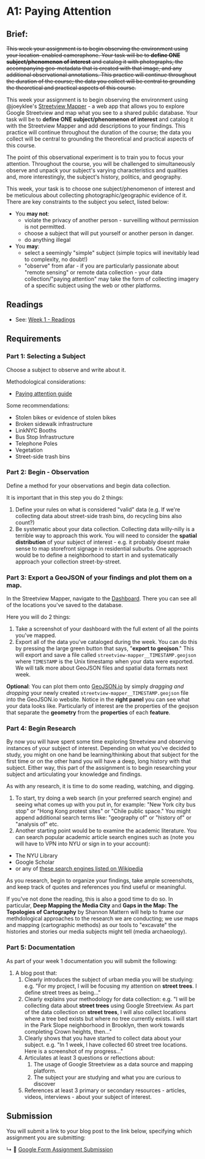 # A1: Paying Attention

## Brief:

<s>This week your assignment is to begin observing the environment using your location-enabled cameraphone. Your task will be to **define ONE subject/phenomenon of interest** and catalog it with photographs, the accompanying geo-metadata that is created with that image, and any additional observational annotations. This practice will continue throughout the duration of the course; the data you collect will be central to grounding the theoretical and practical aspects of this course.</s>

This week your assignment is to begin observing the environment using @joeyklee's [Streetview Mapper](https://streetview-mapper.org) - a web app that allows you to explore Google Streetview and map what you see to a shared public database. Your task will be to **define ONE subject/phenomenon of interest** and catalog it with the Streetview Mapper and add descriptions to your findings. This practice will continue throughout the duration of the course; the data you collect will be central to grounding the theoretical and practical aspects of this course.

The point of this observational experiment is to train you to focus your attention. Throughout the course, you will be challenged to simultaneously observe and unpack your subject's varying characteristics and qualities and, more interestingly, the subject's history, politics, and geography.

This week, your task is to choose one subject/phenomenon of interest and be meticulous about collecting photographic/geographic evidence of it. There are key constraints to the subject you select, listed below:
* You **may not**:
  * violate the privacy of another person - surveilling without permission is not permitted.
  * choose a subject that will put yourself or another person in danger.
  * do anything illegal 
* You **may**:
  * select a seemingly "simple" subject (simple topics will inevitably lead to complexity, no doubt!)
  * "observe" from afar - if you are particularly passionate about "remote sensing" or remote data collection - your data collection/"paying attention" may take the form of collecting imagery of a specific subject using the web or other platforms.


## Readings

* See: [Week 1 - Readings](../BIBLIOGRAPHY.md#week-01-everything-is-spatial)

## Requirements

### Part 1: Selecting a Subject

Choose a subject to observe and write about it. 

Methodological considerations:
* [Paying attention guide](../guides/paying-attention-guide.md)

Some recommendations:
* Stolen bikes or evidence of stolen bikes
* Broken sidewalk infrastructure
* LinkNYC Booths
* Bus Stop Infrastructure
* Telephone Poles
* Vegetation
* Street-side trash bins

### Part 2: Begin - Observation

Define a method for your observations and begin data collection. 

It is important that in this step you do 2 things:
1. Define your rules on what is considered "valid" data (e.g. If we're collecting data about street-side trash bins, do recycling bins also count?)
2. Be systematic about your data collection. Collecting data willy-nilly is a terrible way to approach this work. You will need to consider the **spatial distribution** of your subject of interest - e.g. it probably doesnt make sense to map storefront signage in residential suburbs. One approach would be to define a neighborhood to start in and systematically approach your collection street-by-street. 

<!-- 
Methodological considerations:
* [Cameraphone guide](../guides/camera-phone-guide.md) -->


### Part 3: Export a GeoJSON of your findings and plot them on a map.

In the Streetview Mapper, navigate to the [Dashboard](https://streetview-mapper.org/dashboard). There you can see all of the locations you've saved to the database. 

Here you will do 2 things:
1. Take a screenshot of your dashboard with the full extent of all the points you've mapped.
2. Export all of the data you've cataloged during the week. You can do this by pressing the large green button that says, "**export to geojson**." This will export and save a file called `streetview-mapper__TIMESTAMP.geojson` where `TIMESTAMP` is the Unix timestamp when your data were exported. We will talk more about GeoJSON files and spatial data formats next week.

**Optional**:
You can plot them onto [GeoJSON.io](http://geojson.io/#map=2/20.0/0.0) by simply *dragging and dropping* your newly created `streetview-mapper__TIMESTAMP.geojson` file into the GeoJSON.io website. Notice in the **right panel** you can see what your data looks like. Particularly of interest are the properties of the geojson that separate the **geometry** from the **properties** of each **feature**.

<!-- 
Create a spatial dataset, specifically a `geojson` file from your images. Open that geojson file in [geojson.io](http://geojson.io/), a web service that allows you to easily view and make geospatial data, to visualize your data.

* **Automated** process: Ideally you can automate this process by using [img2meta](https://github.com/joeyklee/img2meta) to create a `.geojson` dataset from a folder of images (use the `true` flag). With the `img_metadata.geojson` you can drag-and-drop it into [geojson.io](http://geojson.io/).
* **Manual** process: Otherwise, there are analog methods for retrieving the metadata from your images as seen in [How to See an Image’s EXIF Data in Windows and macOS, How-To Geek](https://www.howtogeek.com/289712/how-to-see-an-images-exif-data-in-windows-and-macos/) in which you can create a `.csv` file or spreadsheet where you can manually create your data. Notes on structuring your spreadsheet data as a CSV and converting it to geojson can be found in the [CSV to GeoJSON Guide](../guides/csv-to-geojson-guide.md). 

-->

### Part 4: Begin Research

By now you will have spent some time exploring Streetview and observing instances of your subject of interest. Depending on what you've decided to study, you might on one hand be learning/thinking about that subject for the first time or on the other hand you will have a deep, long history with that subject. Either way, this part of the assignment is to begin researching your subject and articulating your knowledge and findings. 

As with any research, it is time to do some reading, watching, and digging. 
1. To start, try doing a web search (in your preferred search engine) and seeing what comes up with you put in, for example: "New York city bus stop" or "Hong Kong protest sites" or "Chile public space." You might append additional search terms like: "geography of" or "history of" or "analysis of" etc. 
2. Another starting point would be to examine the academic literature. You can search popular academic article search engines such as (note you will have to VPN into NYU or sign in to your account):
  - The NYU Library
  - Google Scholar
  - or any of [these search engines listed on Wikipedia](https://en.wikipedia.org/wiki/List_of_academic_databases_and_search_engines)

As you research, begin to organize your findings, take ample screenshots, and keep track of quotes and references you find useful or meaningful. 

If you've not done the reading, this is also a good time to do so. In particular, **Deep Mapping the Media City** and **Gaps in the Map: The Topologies of Cartography** by Shannon Mattern will help to frame our methdological approaches to the research we are conducting; we use maps and mapping (cartographic methods) as our tools to "excavate" the histories and stories our media subjects might tell (media archaeology).

<!-- 
Create a project folder and set it up such that you can keep your data and observations tidy. Document your images in a blog. Add any relevant annotations and notes, reflections, and questions that might be starting to arise about the subject, the methodologies, and anything else that comes to mind.

* Key questions:
  * ...
  * ...
  * ...

Additional Methodological considerations:
* [Googleform guide](../guids/../guides/google-form-guide.md) 
-->

### Part 5: Documentation

As part of your week 1 documentation you will submit the following:
1. A blog post that:
   1. Clearly introduces the subject of urban media you will be studying: e.g. "For my project, I will be focusing my attention on **street trees**. I define street trees as being..."
   2. Clearly explains your methodology for data collection: e.g. "I will be collecting data about **street trees** using Google Streetview. As part of the data collection on **street trees**, I will also collect locations where a tree bed exists but where no tree currently exists. I will start in the Park Slope neighborhood in Brooklyn, then work towards completing Crown heights, then..."
   3. Clearly shows that you have started to collect data about your subject. e.g. "In 1 week, I have collected 60 street tree locations. Here is a screenshot of my progress..."
   4. Articulates at least 3 questions or reflections about:
      1. The usage of Google Streetview as a data source and mapping platform.
      2. The subject your are studying and what you are curious to discover
   5. References at least 3 primary or secondary resources - articles, videos, interviews - about your subject of interest.


## Submission

You will submit a link to your blog post to the link below, specifying which assignment you are submitting:

↳ 💌 [Google Form Assignment Submission](https://forms.gle/1tAfHZXEejZDubHg9)

<!-- 
* Paying Attention: collect data about 1 thing - use your camera phone to collect spatial imagery, organize, annotate, tag, and reflect on what you're seeing. ==> studio time for collecting coordinates.
 -->

<!-- 
*   * A1: Paying Attention - assignment is about paying attention: defining a phenomenon to map and observe, learn about, investigate, and report on.
    * this can be remotely done using aerial images 
    * or physically based (preferred)
* collect data about 1 thing - use your camera phone to collect spatial imagery, organize, annotate, tag, and reflect on what you're seeing. ==> studio time for collecting coordinates. 
* -->
